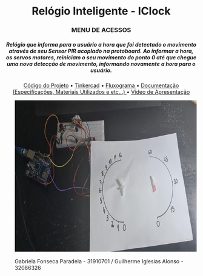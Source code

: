 <h1 align="center"> Relógio Inteligente - IClock </h1>
<H3 align="center"> MENU DE ACESSOS </h3>
<H5 align="center"> Relógio que informa 
para o usuário a hora que foi detectado o movimento através de seu Sensor PIR acoplado 
na protoboard. Ao informar a hora, os servos motores, reiniciam o seu 
movimento do ponto 0 até que chegue uma nova detecção de movimento, informando 
novamente a hora para o usuário.</h5>

<p align="center">
<a href="https://github.com/gabs-iii/IClock/blob/main/C%C3%B3digo.txt"> Código do Projeto</a> •
<a href="https://github.com/gabs-iii/IClock/blob/main/Diagrama.png"> Tinkercad</a> •
<a href="https://github.com/gabs-iii/IClock/blob/main/Fluxograma_1.png"> Fluxograma </a>•
<a href="https://github.com/gabs-iii/IClock/blob/main/Trabalho_Objetos_Inteligentes_Conectados.pdf"> Documentação (Especifícações, Materiais Utilizados e etc...) </a>•
<a href="https://www.youtube.com/watch?v=gqFMDKGjRvU"> Vídeo de Apresentação</a>  

 <ul>
  <p align="center">
  <img src="projeto.jpeg" width="512" height="400" >
    
    
 <p> Gabriela Fonseca Paradela - 31910701 /
     Guilherme Iglesias Alonso - 32086326
  
</p>
